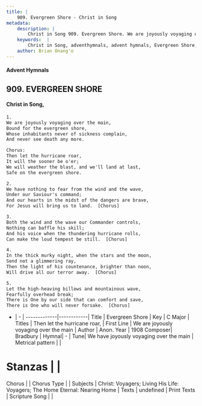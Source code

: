 ```yaml
---
title: |
    909. Evergreen Shore - Christ in Song
metadata:
    description: |
        Christ in Song 909. Evergreen Shore. We are joyously voyaging over the main, Bound for the evergreen shore, Whose inhabitants never of sickness complain, And never see death any more. Chorus: Then let the hurricane roar, It will the sooner be o'er; We will weather the blast, and we'll land at last, Safe on the evergreen shore.
    keywords:  |
        Christ in Song, adventhymnals, advent hymnals, Evergreen Shore, We are joyously voyaging over the main. Then let the hurricane roar,
    author: Brian Onang'o
---
```


#### Advent Hymnals
## 909. EVERGREEN SHORE
####  Christ in Song,

```txt
1.
We are joyously voyaging over the main,
Bound for the evergreen shore,
Whose inhabitants never of sickness complain,
And never see death any more.

Chorus:
Then let the hurricane roar,
It will the sooner be o'er;
We will weather the blast, and we'll land at last,
Safe on the evergreen shore.

2.
We have nothing to fear from the wind and the wave,
Under our Saviour's command;
And our hearts in the midst of the dangers are brave,
For Jesus will bring us to land.  [Chorus]

3.
Both the wind and the wave our Commander controls,
Nothing can baffle his skill;
And his voice when the thundering hurricane rolls,
Can make the loud tempest be still.  [Chorus]

4.
In the thick murky night, when the stars and the moon,
Send not a glimmering ray,
Then the light of his countenance, brighter than noon,
Will drive all our terror away.  [Chorus]

5.
Let the high-heaving billows and mountainous wave,
Fearfully overhead break;
There is One by our side that can comfort and save,
There is One who will never forsake.  [Chorus]

```

- |   -  |
-------------|------------|
Title | Evergreen Shore |
Key | C Major |
Titles | Then let the hurricane roar, |
First Line | We are joyously voyaging over the main |
Author | Anon.
Year | 1908
Composer| Bradbury |
Hymnal|  - |
Tune| We have joyously voyaging over the main |
Metrical pattern | |
# Stanzas |  |
Chorus |  |
Chorus Type |  |
Subjects | Christ: Voyagers; Living His Life: Voyagers; The Home Eternal: Nearing Home |
Texts | undefined |
Print Texts | 
Scripture Song |  |
    
